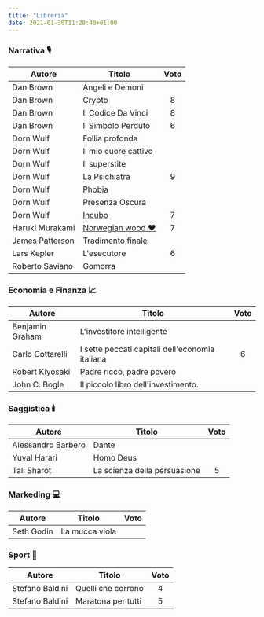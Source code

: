 ```yaml
---
title: "Libreria"
date: 2021-01-30T11:28:40+01:00
---
```


### Narrativa 🎙

| Autore   |  Titolo | Voto  |
|---|---| :---: |     
| Dan Brown            | Angeli e Demoni                                 |   |
| Dan Brown            | Crypto                                          | 8 |
| Dan Brown            | Il Codice Da Vinci                              | 8 |
| Dan Brown            | Il Simbolo Perduto                              | 6 |
| Dorn Wulf            | Follia profonda                                 |   |
| Dorn Wulf            | Il mio cuore cattivo                            |   |
| Dorn Wulf            | Il superstite                                   |   |
| Dorn Wulf            | La Psichiatra                                   | 9 |
| Dorn Wulf            | Phobia                                          |   |
| Dorn Wulf            | Presenza Oscura                                 |   |
| Dorn Wulf            | [Incubo](https://blog.halon.cc/posts/2021-02-19-recensione-incubo-dorn-wulf/)             | 7 |
| Haruki Murakami      | [Norwegian wood ❤️](https://halon.cc/posts/2022-01-28-recensione-norwegian-wood-haruki-murakami/) | 7 |
| James Patterson      | Tradimento finale                               |   |
| Lars Kepler          | L'esecutore                                     | 6 |
| Roberto Saviano      | Gomorra                                         |   |


### Economia e Finanza 📈

| Autore               | Titolo                                          | Voto |
|       ---            |        ---                                      | :---: |
| Benjamin Graham      | L'investitore intelligente                      |   |
| Carlo Cottarelli     | I sette peccati capitali dell'economia italiana | 6 |
| Robert Kiyosaki      | Padre ricco, padre povero                       |   |
| John C. Bogle        | Il piccolo libro dell'investimento.             |   |

### Saggistica 🕯️

| Autore               | Titolo                                          | Voto |
|       ---            |        ---                                      | :---: |
| Alessandro Barbero   | Dante                                           |   |
| Yuval Harari         | Homo Deus                                       |   |
| Tali Sharot          | La scienza della persuasione                    | 5 |


### Markeding 💻

| Autore               | Titolo                                          | Voto |
|       ---            |        ---                                      | :---: |
| Seth Godin           | La mucca viola                                  |   |

### Sport 🏅

| Autore               | Titolo                                          | Voto |
|       ---            |        ---                                      | :---: |
| Stefano Baldini      | Quelli che corrono                              | 4 |
| Stefano Baldini      | Maratona per tutti                              | 5 |

